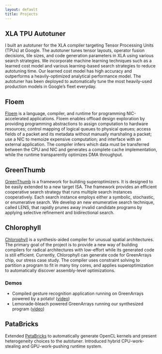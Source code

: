 ```yaml
---
layout: default
title: Projects
---
```


## XLA TPU Autotuner
I built an autotuner for the XLA compiler targeting Tensor Processing Units (TPUs) at Google. The autotuner tunes tensor layouts, operator fusion decisions, tile sizes, and code generation parameters in XLA using various search strategies. We incorporate machine learning techniques such as a learned cost model and various learning-based search strategies to reduce autotuning time. Our learned cost model has high accuracy and outperforms a heavily-optimized analytical performance model. The autotuner has been deployed to automatically tune the most heavily-used production models in Google’s fleet everyday.


## Floem

[Floem](http://github.com/mangpo/floem) is a language, compiler, and runtime for programming NIC-accelerated applications. Floem enables offload design exploration by providing programming abstractions to assign computation to hardware resources; control mapping of logical queues to physical queues; access fields of a packet and its metadata without manually marshaling a packet; use a NIC to memoize expensive computation; and interface with an external application. The compiler infers which data must be transferred between the CPU and NIC and generates a complete cache implementation, while the runtime transparently optimizes DMA throughput. 

## GreenThumb

[GreenThumb](http://pl.eecs.berkeley.edu/projects/greenthumb/) is a framework for building superoptimizers. It is designed to be easily extended to a new target ISA. The framework provides an efficient cooperative search strategy that runs multiple search instances cooperatively. Each search instance employs either a symbolic, stochastic, or enumerative search. We develop an new enumerative search technique, called LENS, that rapidly prunes away invalid candidate programs by applying selective refinement and bidirectional search.

## Chlorophyll

[Chlorophyll](http://pl.eecs.berkeley.edu/projects/chlorophyll/) is a synthesis-aided compiler for unusual spatial architectures. The primary goal of the project is to provide a new way of building compilers for radical architectures with low-effort while its generated code is still efficient. Currently, Chlorophyll can generate code for GreenArrays chip, our stress case study.
The compiler uses constraint solving to partition a program to fit in many tiny cores, and applies superoptimization to automatically discover assembly-level optimizations.

### Demos

- Compiled gesture recognition application running on GreenArrays powered by a potato! ([video](http://youtu.be/6_JV7BlnBwo))
- Lemonade-bleach powered GreenArrays running our synthesized program ([video](http://youtu.be/zMfdef-nYGY))

## PataBricks

Extended [PetaBricks](http://projects.csail.mit.edu/petabricks) to automatically generate OpenCL kernels and present heterogeneity choices to the autotuner. Introduced hybrid CPU-work-stealing and GPU-work-pushing runtime system.